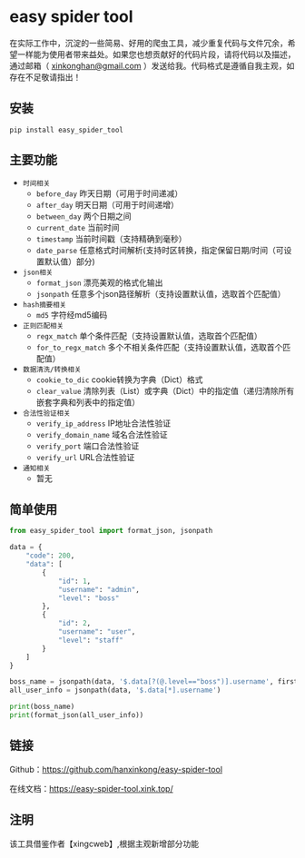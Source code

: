 # easy spider tool

在实际工作中，沉淀的一些简易、好用的爬虫工具，减少重复代码与文件冗余，希望一样能为使用者带来益处。如果您也想贡献好的代码片段，请将代码以及描述，通过邮箱（ [xinkonghan@gmail.com](mailto:hanxinkong<xinkonghan@gmail.com>)
）发送给我。代码格式是遵循自我主观，如存在不足敬请指出！

## 安装

```shell
pip install easy_spider_tool
```

## 主要功能

- `时间相关`
    - `before_day` 昨天日期（可用于时间递减）
    - `after_day` 明天日期（可用于时间递增）
    - `between_day` 两个日期之间
    - `current_date` 当前时间
    - `timestamp` 当前时间戳（支持精确到毫秒）
    - `date_parse` 任意格式时间解析(支持时区转换，指定保留日期/时间（可设置默认值）部分)
- `json相关`
    - `format_json` 漂亮美观的格式化输出
    - `jsonpath` 任意多个json路径解析（支持设置默认值，选取首个匹配值）
- `hash摘要相关`
    - `md5` 字符经md5编码
- `正则匹配相关`
    - `regx_match` 单个条件匹配（支持设置默认值，选取首个匹配值）
    - `for_to_regx_match` 多个不相关条件匹配（支持设置默认值，选取首个匹配值）
- `数据清洗/转换相关`
    - `cookie_to_dic` cookie转换为字典（Dict）格式
    - `clear_value` 清除列表（List）或字典（Dict）中的指定值（递归清除所有嵌套字典和列表中的指定值）
- `合法性验证相关`
    - `verify_ip_address` IP地址合法性验证
    - `verify_domain_name` 域名合法性验证
    - `verify_port` 端口合法性验证
    - `verify_url` URL合法性验证
- `通知相关`
    - 暂无

## 简单使用

```python
from easy_spider_tool import format_json, jsonpath

data = {
    "code": 200,
    "data": [
        {
            "id": 1,
            "username": "admin",
            "level": "boss"
        },
        {
            "id": 2,
            "username": "user",
            "level": "staff"
        }
    ]
}

boss_name = jsonpath(data, '$.data[?(@.level=="boss")].username', first=True)
all_user_info = jsonpath(data, '$.data[*].username')

print(boss_name)
print(format_json(all_user_info))
```

## 链接

Github：https://github.com/hanxinkong/easy-spider-tool

在线文档：https://easy-spider-tool.xink.top/

## 注明

该工具借鉴作者【xingcweb】,根据主观新增部分功能